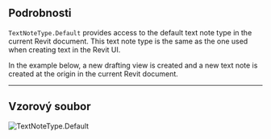 ## Podrobnosti
`TextNoteType.Default` provides access to the default text note type in the current Revit document. This text note type is the same as the one used when creating text in the Revit UI.

In the example below, a new drafting view is created and a new text note is created at the origin in the current Revit document.

___
## Vzorový soubor

![TextNoteType.Default](./Revit.Elements.TextNoteType.Default_img.jpg)
